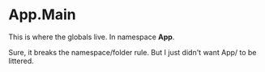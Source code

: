 ﻿# App.Main

This is where the globals live. In namespace **App**.

Sure, it breaks the namespace/folder rule. But I just didn't want App/ to be littered.

